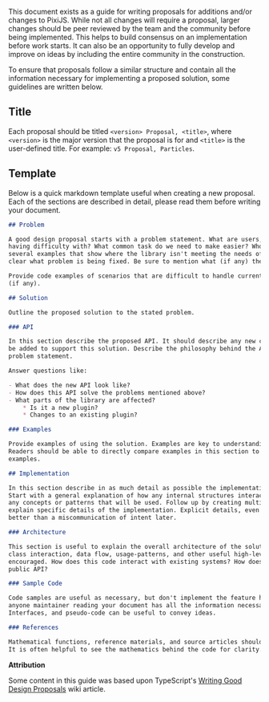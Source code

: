 This document exists as a guide for writing proposals for additions and/or changes to PixiJS. While
not all changes will require a proposal, larger changes should be peer reviewed by the team and the
community before being implemented. This helps to build consensus on an implementation before work
starts. It can also be an opportunity to fully develop and improve on ideas by including the entire
community in the construction.

To ensure that proposals follow a similar structure and contain all the information necessary for
implementing a proposed solution, some guidelines are written below.

## Title

Each proposal should be titled `<version> Proposal, <title>`, where `<version>` is the major version
that the proposal is for and `<title>` is the user-defined title. For example: `v5 Proposal, Particles`.

## Template

Below is a quick markdown template useful when creating a new proposal. Each of the sections are
described in detail, please read them before writing your document.

```markdown
## Problem

A good design proposal starts with a problem statement. What are users, developers, or contributors
having difficulty with? What common task do we need to make easier? Who is affected? Starting with
several examples that show where the library isn't meeting the needs of programmers will help make
clear what problem is being fixed. Be sure to mention what (if any) the current workarounds are.

Provide code examples of scenarios that are difficult to handle currently, and their workarounds
(if any).

## Solution

Outline the proposed solution to the stated problem.

### API

In this section describe the proposed API. It should describe any new classes or plugins that should
be added to support this solution. Describe the philosophy behind the API, and how it solves the
problem statement.

Answer questions like:

- What does the new API look like?
- How does this API solve the problems mentioned above?
- What parts of the library are affected?
    * Is it a new plugin?
    * Changes to an existing plugin?

### Examples

Provide examples of using the solution. Examples are key to understanding how the solution is effective.
Readers should be able to directly compare examples in this section to the problem statements code
examples.

## Implementation

In this section describe in as much detail as possible the implementation of the proposed solution.
Start with a general explanation of how any internal structures interact with the public API and
any concepts or patterns that will be used. Follow up by creating multiple sub-categories that
explain specific details of the implementation. Explicit details, even when they seem trivial, are
better than a miscommunication of intent later.

### Architecture

This section is useful to explain the overall architecture of the solution. Diagrams displaying
class interaction, data flow, usage-patterns, and other useful high-level information is strongly
encouraged. How does this code interact with existing systems? How does it interact with the
public API?

### Sample Code

Code samples are useful as necessary, but don't implement the feature here. Instead, ensure that
anyone maintainer reading your document has all the information necessary to write the feature.
Interfaces, and pseudo-code can be useful to convey ideas.

### References

Mathematical functions, reference materials, and source articles should be included here as necessary.
It is often helpful to see the mathematics behind the code for clarity.
```

**Attribution**

Some content in this guide was based upon TypeScript's [Writing Good Design Proposals][ts-wgdp] wiki article.

[ts-wgdp]: https://github.com/Microsoft/TypeScript/wiki/Writing-Good-Design-Proposals
